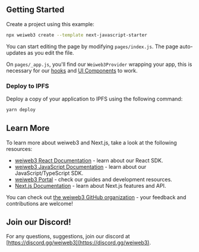 ## Getting Started

Create a project using this example:

```bash
npx weiweb3 create --template next-javascript-starter
```

You can start editing the page by modifying `pages/index.js`. The page auto-updates as you edit the file.

On `pages/_app.js`, you'll find our `Weiweb3Provider` wrapping your app, this is necessary for our [hooks](https://portal.weiweb3.com/react) and
[UI Components](https://portal.weiweb3.com/ui-components) to work.

### Deploy to IPFS

Deploy a copy of your application to IPFS using the following command:

```bash
yarn deploy
```

## Learn More

To learn more about weiweb3 and Next.js, take a look at the following resources:

- [weiweb3 React Documentation](https://docs.weiweb3.com/react) - learn about our React SDK.
- [weiweb3 JavaScript Documentation](https://docs.weiweb3.com/react) - learn about our JavaScript/TypeScript SDK.
- [weiweb3 Portal](https://docs.weiweb3.com/react) - check our guides and development resources.
- [Next.js Documentation](https://nextjs.org/docs) - learn about Next.js features and API.

You can check out [the weiweb3 GitHub organization](https://github.com/weiweb3) - your feedback and contributions are welcome!

## Join our Discord!

For any questions, suggestions, join our discord at [https://discord.gg/weiweb3](https://discord.gg/weiweb3).
